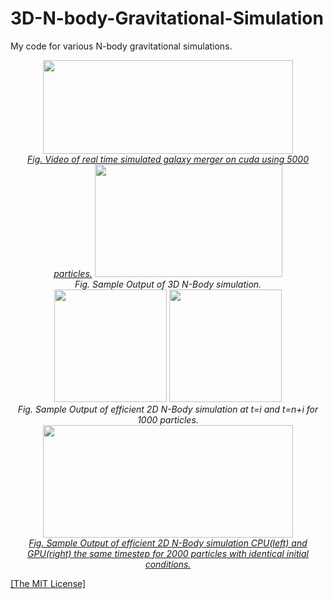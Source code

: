 <h1>3D-N-body-Gravitational-Simulation</h1>
<p>My code for various N-body gravitational simulations.</p>

<p align="center">
    <a href="https://youtu.be/IrBNh3vGOdQ"><img width="400" height="150" src="https://github.com/AgamChopra/3D-N-body-Gravatational-Simulation/blob/main/thumbnail_merger_simulation.jpg">
    <br><i>Fig. Video of real time simulated galaxy merger on cuda using 5000 particles.</i></a>  
    <img width="300" height="180" src="https://github.com/AgamChopra/3D-N-body-Gravatational-Simulation/blob/main/sample_screenshot.jpg">
    <br><i>Fig. Sample Output of 3D N-Body simulation.</i><br>
    <img width="180" height="180" src="https://github.com/AgamChopra/3D-N-body-Gravatational-Simulation/blob/main/sample_screenshot_2d_efficient.jpg">
    <img width="180" height="180" src="https://github.com/AgamChopra/3D-N-body-Gravatational-Simulation/blob/main/sample_screenshot_2d_efficient_t.jpg">
    <br><i>Fig. Sample Output of efficient 2D N-Body simulation at t=i and t=n+i for 1000 particles.</i><br>
    <a href="https://youtu.be/QOt2OzkGj1A"><img width="400" height="180" src="https://github.com/AgamChopra/3D-N-body-Gravatational-Simulation/blob/main/2d_efficient_cp-numpy_vs_cuda-torch.jpg">
    <br><i>Fig. Sample Output of efficient 2D N-Body simulation CPU(left) and GPU(right) the same timestep for 2000 particles with identical initial conditions.</i></a>
</p>

<p><a href="https://raw.githubusercontent.com/AgamChopra/3D-N-body-Gravatational-Simulation/main/LICENSE" target="blank">[The MIT License]</a></p>